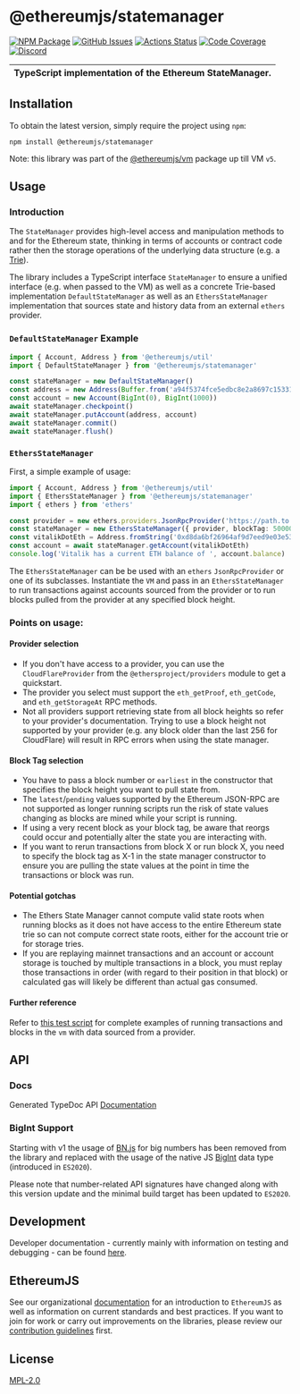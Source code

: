 # @ethereumjs/statemanager

[![NPM Package][statemanager-npm-badge]][statemanager-npm-link]
[![GitHub Issues][statemanager-issues-badge]][statemanager-issues-link]
[![Actions Status][statemanager-actions-badge]][statemanager-actions-link]
[![Code Coverage][statemanager-coverage-badge]][statemanager-coverage-link]
[![Discord][discord-badge]][discord-link]

| TypeScript implementation of the Ethereum StateManager. |
| ------------------------------------------------------- |

## Installation

To obtain the latest version, simply require the project using `npm`:

```shell
npm install @ethereumjs/statemanager
```

Note: this library was part of the [@ethereumjs/vm](../vm/) package up till VM `v5`.

## Usage

### Introduction

The `StateManager` provides high-level access and manipulation methods to and for the Ethereum state, thinking in terms of accounts or contract code rather then the storage operations of the underlying data structure (e.g. a [Trie](../trie/)).

The library includes a TypeScript interface `StateManager` to ensure a unified interface (e.g. when passed to the VM) as well as a concrete Trie-based implementation `DefaultStateManager` as well as an `EthersStateManager` implementation that sources state and history data from an external `ethers` provider.

### `DefaultStateManager` Example

```typescript
import { Account, Address } from '@ethereumjs/util'
import { DefaultStateManager } from '@ethereumjs/statemanager'

const stateManager = new DefaultStateManager()
const address = new Address(Buffer.from('a94f5374fce5edbc8e2a8697c15331677e6ebf0b', 'hex'))
const account = new Account(BigInt(0), BigInt(1000))
await stateManager.checkpoint()
await stateManager.putAccount(address, account)
await stateManager.commit()
await stateManager.flush()
```

### `EthersStateManager`

First, a simple example of usage:

```typescript
import { Account, Address } from '@ethereumjs/util'
import { EthersStateManager } from '@ethereumjs/statemanager'
import { ethers } from 'ethers'

const provider = new ethers.providers.JsonRpcProvider('https://path.to.my.provider.com')
const stateManager = new EthersStateManager({ provider, blockTag: 500000n })
const vitalikDotEth = Address.fromString('0xd8da6bf26964af9d7eed9e03e53415d37aa96045')
const account = await stateManager.getAccount(vitalikDotEth)
console.log('Vitalik has a current ETH balance of ', account.balance)
```

The `EthersStateManager` can be be used with an `ethers` `JsonRpcProvider` or one of its subclasses. Instantiate the `VM` and pass in an `EthersStateManager` to run transactions against accounts sourced from the provider or to run blocks pulled from the provider at any specified block height.

### Points on usage:

#### Provider selection

- If you don't have access to a provider, you can use the `CloudFlareProvider` from the `@ethersproject/providers` module to get a quickstart.
- The provider you select must support the `eth_getProof`, `eth_getCode`, and `eth_getStorageAt` RPC methods.
- Not all providers support retrieving state from all block heights so refer to your provider's documentation. Trying to use a block height not supported by your provider (e.g. any block older than the last 256 for CloudFlare) will result in RPC errors when using the state manager.

#### Block Tag selection

- You have to pass a block number or `earliest` in the constructor that specifies the block height you want to pull state from.
- The `latest`/`pending` values supported by the Ethereum JSON-RPC are not supported as longer running scripts run the risk of state values changing as blocks are mined while your script is running.
- If using a very recent block as your block tag, be aware that reorgs could occur and potentially alter the state you are interacting with.
- If you want to rerun transactions from block X or run block X, you need to specify the block tag as X-1 in the state manager constructor to ensure you are pulling the state values at the point in time the transactions or block was run.

#### Potential gotchas

- The Ethers State Manager cannot compute valid state roots when running blocks as it does not have access to the entire Ethereum state trie so can not compute correct state roots, either for the account trie or for storage tries.
- If you are replaying mainnet transactions and an account or account storage is touched by multiple transactions in a block, you must replay those transactions in order (with regard to their position in that block) or calculated gas will likely be different than actual gas consumed.

#### Further reference

Refer to [this test script](./tests/ethersStateManager.spec.ts) for complete examples of running transactions and blocks in the `vm` with data sourced from a provider.

## API

### Docs

Generated TypeDoc API [Documentation](./docs/README.md)

### BigInt Support

Starting with v1 the usage of [BN.js](https://github.com/indutny/bn.js/) for big numbers has been removed from the library and replaced with the usage of the native JS [BigInt](https://developer.mozilla.org/en-US/docs/Web/JavaScript/Reference/Global_Objects/BigInt) data type (introduced in `ES2020`).

Please note that number-related API signatures have changed along with this version update and the minimal build target has been updated to `ES2020`.

## Development

Developer documentation - currently mainly with information on testing and debugging - can be found [here](./DEVELOPER.md).

## EthereumJS

See our organizational [documentation](https://ethereumjs.readthedocs.io) for an introduction to `EthereumJS` as well as information on current standards and best practices. If you want to join for work or carry out improvements on the libraries, please review our [contribution guidelines](https://ethereumjs.readthedocs.io/en/latest/contributing.html) first.

## License

[MPL-2.0](<https://tldrlegal.com/license/mozilla-public-license-2.0-(mpl-2)>)

[discord-badge]: https://img.shields.io/static/v1?logo=discord&label=discord&message=Join&color=blue
[discord-link]: https://discord.gg/TNwARpR
[statemanager-npm-badge]: https://img.shields.io/npm/v/@ethereumjs/statemanager.svg
[statemanager-npm-link]: https://www.npmjs.com/package/@ethereumjs/statemanager
[statemanager-issues-badge]: https://img.shields.io/github/issues/ethereumjs/ethereumjs-monorepo/package:%20statemanager?label=issues
[statemanager-issues-link]: https://github.com/ethereumjs/ethereumjs-monorepo/issues?q=is%3Aopen+is%3Aissue+label%3A"package%3A+statemanager"
[statemanager-actions-badge]: https://github.com/ethereumjs/ethereumjs-monorepo/workflows/StateManager/badge.svg
[statemanager-actions-link]: https://github.com/ethereumjs/ethereumjs-monorepo/actions?query=workflow%3A%22Statemanager%22
[statemanager-coverage-badge]: https://codecov.io/gh/ethereumjs/ethereumjs-monorepo/branch/master/graph/badge.svg?flag=statemanager
[statemanager-coverage-link]: https://codecov.io/gh/ethereumjs/ethereumjs-monorepo/tree/master/packages/statemanager
